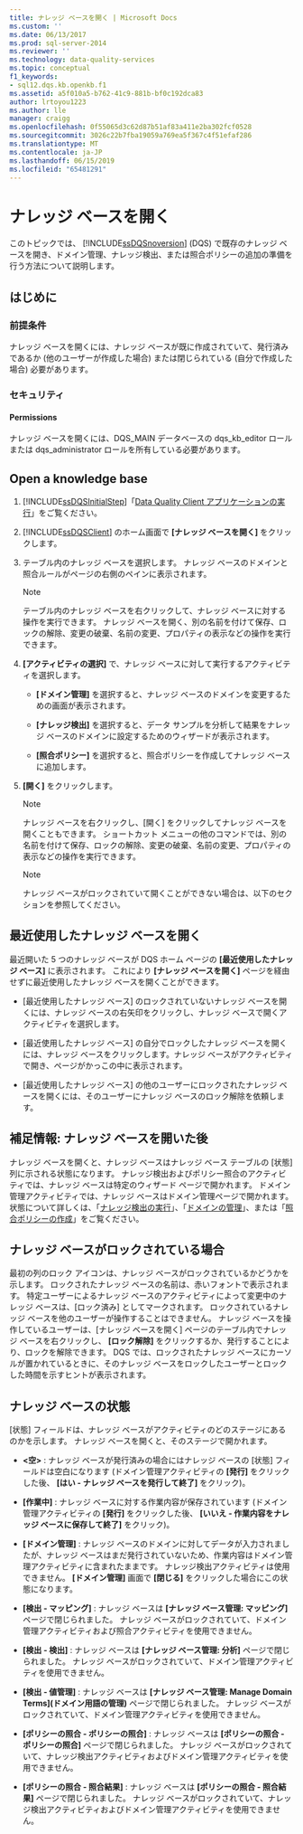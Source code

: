 ```yaml
---
title: ナレッジ ベースを開く | Microsoft Docs
ms.custom: ''
ms.date: 06/13/2017
ms.prod: sql-server-2014
ms.reviewer: ''
ms.technology: data-quality-services
ms.topic: conceptual
f1_keywords:
- sql12.dqs.kb.openkb.f1
ms.assetid: a5f010a5-b762-41c9-881b-bf0c192dca83
author: lrtoyou1223
ms.author: lle
manager: craigg
ms.openlocfilehash: 0f55065d3c62d87b51af83a411e2ba302fcf0528
ms.sourcegitcommit: 3026c22b7fba19059a769ea5f367c4f51efaf286
ms.translationtype: MT
ms.contentlocale: ja-JP
ms.lasthandoff: 06/15/2019
ms.locfileid: "65481291"
---
```

# <a name="open-a-knowledge-base"></a>ナレッジ ベースを開く
  このトピックでは、 [!INCLUDE[ssDQSnoversion](../includes/ssdqsnoversion-md.md)] (DQS) で既存のナレッジ ベースを開き、ドメイン管理、ナレッジ検出、または照合ポリシーの追加の準備を行う方法について説明します。  
  
##  <a name="BeforeYouBegin"></a> はじめに  
  
###  <a name="Prerequisites"></a> 前提条件  
 ナレッジ ベースを開くには、ナレッジ ベースが既に作成されていて、発行済みであるか (他のユーザーが作成した場合) または閉じられている (自分で作成した場合) 必要があります。  
  
###  <a name="Security"></a> セキュリティ  
  
####  <a name="Permissions"></a> Permissions  
 ナレッジ ベースを開くには、DQS_MAIN データベースの dqs_kb_editor ロールまたは dqs_administrator ロールを所有している必要があります。  
  
##  <a name="Open"></a> Open a knowledge base  
  
1.  [!INCLUDE[ssDQSInitialStep](../includes/ssdqsinitialstep-md.md)]「[Data Quality Client アプリケーションの実行](../../2014/data-quality-services/run-the-data-quality-client-application.md)」をご覧ください。  
  
2.  [!INCLUDE[ssDQSClient](../includes/ssdqsclient-md.md)] のホーム画面で **[ナレッジ ベースを開く]** をクリックします。  
  
3.  テーブル内のナレッジ ベースを選択します。 ナレッジ ベースのドメインと照合ルールがページの右側のペインに表示されます。  
  
    > [!NOTE]  
    >  テーブル内のナレッジ ベースを右クリックして、ナレッジ ベースに対する操作を実行できます。 ナレッジ ベースを開く、別の名前を付けて保存、ロックの解除、変更の破棄、名前の変更、プロパティの表示などの操作を実行できます。  
  
4.  **[アクティビティの選択]** で、ナレッジ ベースに対して実行するアクティビティを選択します。  
  
    -   **[ドメイン管理]** を選択すると、ナレッジ ベースのドメインを変更するための画面が表示されます。  
  
    -   **[ナレッジ検出]** を選択すると、データ サンプルを分析して結果をナレッジ ベースのドメインに設定するためのウィザードが表示されます。  
  
    -   **[照合ポリシー]** を選択すると、照合ポリシーを作成してナレッジ ベースに追加します。  
  
5.  **[開く]** をクリックします。  
  
    > [!NOTE]  
    >  ナレッジ ベースを右クリックし、[開く] をクリックしてナレッジ ベースを開くこともできます。 ショートカット メニューの他のコマンドでは、別の名前を付けて保存、ロックの解除、変更の破棄、名前の変更、プロパティの表示などの操作を実行できます。  
  
    > [!NOTE]  
    >  ナレッジ ベースがロックされていて開くことができない場合は、以下のセクションを参照してください。  
  
## <a name="open-a-recent-knowledge-base"></a>最近使用したナレッジ ベースを開く  
 最近開いた 5 つのナレッジ ベースが DQS ホーム ページの **[最近使用したナレッジ ベース]** に表示されます。 これにより **[ナレッジ ベースを開く]** ページを経由せずに最近使用したナレッジ ベースを開くことができます。  
  
-   [最近使用したナレッジ ベース] のロックされていないナレッジ ベースを開くには、ナレッジ ベースの右矢印をクリックし、ナレッジ ベースで開くアクティビティを選択します。  
  
-   [最近使用したナレッジ ベース] の自分でロックしたナレッジ ベースを開くには、ナレッジ ベースをクリックします。ナレッジ ベースがアクティビティで開き、ページがかっこの中に表示されます。  
  
-   [最近使用したナレッジ ベース] の他のユーザーにロックされたナレッジ ベースを開くには、そのユーザーにナレッジ ベースのロック解除を依頼します。  
  
##  <a name="FollowUp"></a>補足情報: ナレッジ ベースを開いた後  
 ナレッジ ベースを開くと、ナレッジ ベースはナレッジ ベース テーブルの [状態] 列に示される状態になります。 ナレッジ検出およびポリシー照合のアクティビティでは、ナレッジ ベースは特定のウィザード ページで開かれます。 ドメイン管理アクティビティでは、ナレッジ ベースはドメイン管理ページで開かれます。 状態について詳しくは、「[ナレッジ検出の実行](../../2014/data-quality-services/perform-knowledge-discovery.md)」、「[ドメインの管理](../../2014/data-quality-services/managing-a-domain.md)」、または「[照合ポリシーの作成](../../2014/data-quality-services/create-a-matching-policy.md)」をご覧ください。  
  
##  <a name="Locked"></a> ナレッジ ベースがロックされている場合  
 最初の列のロック アイコンは、ナレッジ ベースがロックされているかどうかを示します。 ロックされたナレッジ ベースの名前は、赤いフォントで表示されます。 特定ユーザーによるナレッジ ベースのアクティビティによって変更中のナレッジ ベースは、[ロック済み] としてマークされます。 ロックされているナレッジ ベースを他のユーザーが操作することはできません。 ナレッジ ベースを操作しているユーザーは、[ナレッジ ベースを開く] ページのテーブル内でナレッジ ベースを右クリックし、 **[ロック解除]** をクリックするか、発行することにより、ロックを解除できます。 DQS では、ロックされたナレッジ ベースにカーソルが置かれているときに、そのナレッジ ベースをロックしたユーザーとロックした時間を示すヒントが表示されます。  
  
##  <a name="State"></a> ナレッジ ベースの状態  
 [状態] フィールドは、ナレッジ ベースがアクティビティのどのステージにあるのかを示します。 ナレッジ ベースを開くと、そのステージで開かれます。  
  
-   **\<空>** : ナレッジ ベースが発行済みの場合にはナレッジ ベースの [状態] フィールドは空白になります (ドメイン管理アクティビティの **[発行]** をクリックした後、 **[はい - ナレッジ ベースを発行して終了]** をクリック)。  
  
-   **[作業中]** : ナレッジ ベースに対する作業内容が保存されています (ドメイン管理アクティビティの **[発行]** をクリックした後、 **[いいえ - 作業内容をナレッジ ベースに保存して終了]** をクリック)。  
  
-   **[ドメイン管理]** : ナレッジ ベースのドメインに対してデータが入力されましたが、ナレッジ ベースはまだ発行されていないため、作業内容はドメイン管理アクティビティに含まれたままです。 ナレッジ検出アクティビティは使用できません。 **[ドメイン管理]** 画面で **[閉じる]** をクリックした場合にこの状態になります。  
  
-   **[検出 - マッピング]** : ナレッジ ベースは **[ナレッジ ベース管理: マッピング]** ページで閉じられました。 ナレッジ ベースがロックされていて、ドメイン管理アクティビティおよび照合アクティビティを使用できません。  
  
-   **[検出 - 検出]** : ナレッジ ベースは **[ナレッジ ベース管理: 分析]** ページで閉じられました。 ナレッジ ベースがロックされていて、ドメイン管理アクティビティを使用できません。  
  
-   **[検出 - 値管理]** : ナレッジ ベースは **[ナレッジ ベース管理: Manage Domain Terms]\(ドメイン用語の管理\)** ページで閉じられました。 ナレッジ ベースがロックされていて、ドメイン管理アクティビティを使用できません。  
  
-   **[ポリシーの照合 - ポリシーの照合]** : ナレッジ ベースは **[ポリシーの照合 - ポリシーの照合]** ページで閉じられました。 ナレッジ ベースがロックされていて、ナレッジ検出アクティビティおよびドメイン管理アクティビティを使用できません。  
  
-   **[ポリシーの照合 - 照合結果]** : ナレッジ ベースは **[ポリシーの照合 - 照合結果]** ページで閉じられました。 ナレッジ ベースがロックされていて、ナレッジ検出アクティビティおよびドメイン管理アクティビティを使用できません。  
  
  

